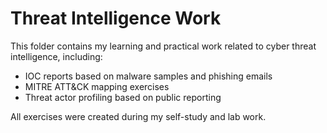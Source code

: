 # Threat Intelligence Work

This folder contains my learning and practical work related to cyber threat intelligence, including:

- IOC reports based on malware samples and phishing emails
- MITRE ATT&CK mapping exercises
- Threat actor profiling based on public reporting

All exercises were created during my self-study and lab work.


